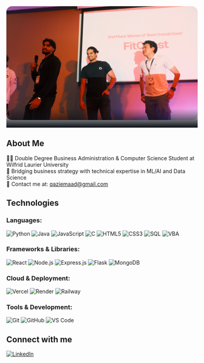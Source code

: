 <div align="center" style="position: relative; width: 100%; max-width: 1000px; margin: auto;">
  <!-- Background Image Container -->
  <div style="position: relative; width: 100%; height: 300px; overflow: hidden; border-radius: 15px;">
    <img src="https://github.com/emaadqazi/emaadqazi/blob/main/DSCF0009.jpg?raw=true" 
         style="
           width: 100%; 
           height: 100%; 
           object-fit: cover; 
           object-position: center;
         ">
    
    <!-- Gradient Overlay for Text Readability -->
    <div style="
        position: absolute;
        top: 0;
        left: 0;
        width: 100%;
        height: 100%;
        background: linear-gradient(
          135deg, 
          rgba(168, 85, 247, 0.7) 0%, 
          rgba(236, 72, 153, 0.6) 30%, 
          rgba(249, 115, 22, 0.5) 70%, 
          rgba(254, 215, 170, 0.4) 100%
        );
    "></div>
    
    <!-- Text Content Overlay -->
    <div style="
        position: absolute;
        top: 50%;
        left: 50%;
        transform: translate(-50%, -50%);
        text-align: center;
        color: white;
        z-index: 10;
    ">
      <h1 style="
          font-size: 3.5em;
          font-weight: bold;
          margin: 0;
          text-shadow: 3px 3px 6px rgba(0,0,0,0.8);
          background: linear-gradient(45deg, #ffffff, #f8fafc);
          -webkit-background-clip: text;
          -webkit-text-fill-color: transparent;
          background-clip: text;
      ">
        Emaad Qazi
      </h1>
      <p style="
          font-size: 1.3em;
          margin: 10px 0 0 0;
          text-shadow: 2px 2px 4px rgba(0,0,0,0.8);
          font-weight: 500;
      ">
        🎓 Business + Tech | 🚀 ML/AI & Data Science | 🏆 Hackathon Winner
      </p>
    </div>
  </div>
  
  <!-- Bottom Fade to GitHub Dark Theme -->
  <div style="
      margin-top: -30px;
      height: 50px;
      background: linear-gradient(to bottom, rgba(13,17,23,0) 0%, #0d1117 100%);
      width: 100%;
      position: relative;
      z-index: 5;
  "></div>
</div>

## About Me <br>
👨‍💻 Double Degree Business Administration & Computer Science Student at Wilfrid Laurier University <br>
🌱 Bridging business strategy with technical expertise in ML/AI and Data Science<br>
📧 Contact me at: qaziemaad@gmail.com <br>




## Technologies <br>
### Languages:
![Python](https://img.shields.io/badge/Python-3776AB?style=for-the-badge&logo=python&logoColor=white)
![Java](https://img.shields.io/badge/Java-ED8B00?style=for-the-badge&logo=openjdk&logoColor=white)
![JavaScript](https://img.shields.io/badge/JavaScript-F7DF1E?style=for-the-badge&logo=javascript&logoColor=black)
![C](https://img.shields.io/badge/C-00599C?style=for-the-badge&logo=c&logoColor=white)
![HTML5](https://img.shields.io/badge/HTML5-E34F26?style=for-the-badge&logo=html5&logoColor=white)
![CSS3](https://img.shields.io/badge/CSS3-1572B6?style=for-the-badge&logo=css3&logoColor=white)
![SQL](https://img.shields.io/badge/SQL-4479A1?style=for-the-badge&logo=mysql&logoColor=white)
![VBA](https://img.shields.io/badge/VBA-Used-blue.svg?style=for-the-badge)

### Frameworks & Libraries:
![React](https://img.shields.io/badge/React-20232A?style=for-the-badge&logo=react&logoColor=61DAFB)
![Node.js](https://img.shields.io/badge/Node.js-43853D?style=for-the-badge&logo=node.js&logoColor=white)
![Express.js](https://img.shields.io/badge/Express.js-404D59?style=for-the-badge&logo=express&logoColor=white)
![Flask](https://img.shields.io/badge/Flask-000000?style=for-the-badge&logo=flask&logoColor=white)
![MongoDB](https://img.shields.io/badge/MongoDB-4EA94B?style=for-the-badge&logo=mongodb&logoColor=white)

### Cloud & Deployment:
![Vercel](https://img.shields.io/badge/Vercel-000000?style=for-the-badge&logo=vercel&logoColor=white)
![Render](https://img.shields.io/badge/Render-46E3B7?style=for-the-badge&logo=render&logoColor=white)
![Railway](https://img.shields.io/badge/Railway-131415?style=for-the-badge&logo=railway&logoColor=white)

### Tools & Development:
![Git](https://img.shields.io/badge/Git-F05032?style=for-the-badge&logo=git&logoColor=white)
![GitHub](https://img.shields.io/badge/GitHub-100000?style=for-the-badge&logo=github&logoColor=white)
![VS Code](https://img.shields.io/badge/VS_Code-0078D4?style=for-the-badge&logo=visual%20studio%20code&logoColor=white) <br>

## Connect with  me  <br>
[![LinkedIn](https://img.shields.io/badge/LinkedIn-0077B5?style=for-the-badge&logo=linkedin&logoColor=white)](https://www.linkedin.com/in/emaadqazi/)
